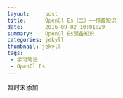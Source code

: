 ```yaml
---
layout:     post
title:      OpenGl Es（二）——预备知识
date:       2016-09-02 10:01:29
summary:    OpenGl Es预备知识
categories: jekyll
thumbnail: jekyll
tags:
 - 学习笔记
 - OpenGl Es
---
```



暂时未添加